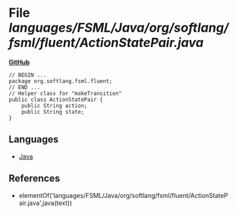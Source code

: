 # File _languages/FSML/Java/org/softlang/fsml/fluent/ActionStatePair.java_
**[GitHub](https://github.com/softlang/yas/blob/master/languages/FSML/Java/org/softlang/fsml/fluent/ActionStatePair.java)**
```
// BEGIN ...
package org.softlang.fsml.fluent;
// END ...
// Helper class for "makeTransition"
public class ActionStatePair {
	public String action;
	public String state;
}
```

## Languages
* [Java](../languages/Java.md)

## References
* elementOf('languages/FSML/Java/org/softlang/fsml/fluent/ActionStatePair.java',java(text))
